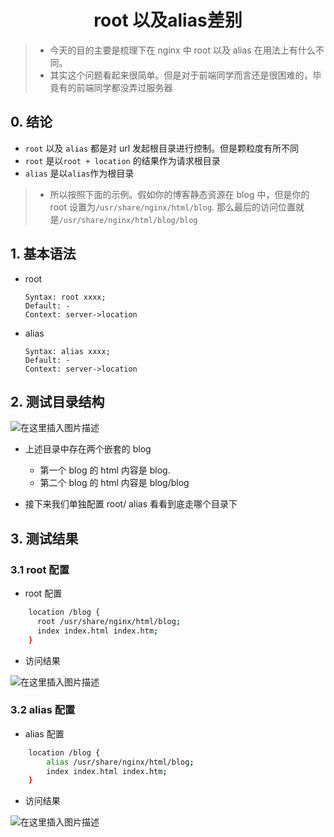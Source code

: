 <h1 align = "center">root 以及alias差别</h1>

> - 今天的目的主要是梳理下在 nginx 中 root 以及 alias 在用法上有什么不同。
> - 其实这个问题看起来很简单。但是对于前端同学而言还是很困难的，毕竟有的前端同学都没弄过服务器

## 0. 结论

- `root` 以及 `alias` 都是对 url 发起根目录进行控制。但是颗粒度有所不同
- `root` 是以`root + location` 的结果作为请求根目录
- `alias` 是以`alias`作为根目录

> - 所以按照下面的示例。假如你的博客静态资源在 blog 中，但是你的 root 设置为`/usr/share/nginx/html/blog`. 那么最后的访问位置就是`/usr/share/nginx/html/blog/blog`

## 1. 基本语法

- root

  ```text
  Syntax: root xxxx;
  Default: -
  Context: server->location
  ```

- alias

  ```text
  Syntax: alias xxxx;
  Default: -
  Context: server->location
  ```

## 2. 测试目录结构

![在这里插入图片描述](https://img-blog.csdnimg.cn/3eb4beb1c924478482187bf027aefe02.png)

- 上述目录中存在两个嵌套的 blog

  - 第一个 blog 的 html 内容是 blog.
  - 第二个 blog 的 html 内容是 blog/blog

- 接下来我们单独配置 root/ alias 看看到底走哪个目录下

## 3. 测试结果

### 3.1 root 配置

- root 配置

```bash
    location /blog {
      root /usr/share/nginx/html/blog;
      index index.html index.htm;
    }
```

- 访问结果

![在这里插入图片描述](https://img-blog.csdnimg.cn/f2dedf308cb1429bbd98e7a84816d73d.png)

### 3.2 alias 配置

- alias 配置

```bash
    location /blog {
        alias /usr/share/nginx/html/blog;
        index index.html index.htm;
    }
```

- 访问结果

![在这里插入图片描述](https://img-blog.csdnimg.cn/1523aa7b30ba4f728c05409702d3c897.png)
